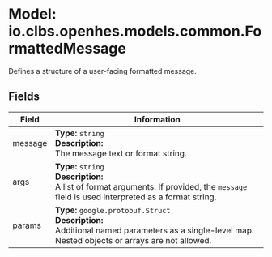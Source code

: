# Model: io.clbs.openhes.models.common.FormattedMessage

Defines a structure of a user-facing formatted message.

## Fields

| Field | Information |
| --- | --- |
| message | <b>Type:</b> `string`<br><b>Description:</b><br>The message text or format string. |
| args | <b>Type:</b> `string`<br><b>Description:</b><br>A list of format arguments. If provided, the `message` field is used interpreted as a format string. |
| params | <b>Type:</b> `google.protobuf.Struct`<br><b>Description:</b><br>Additional named parameters as a single-level map. Nested objects or arrays are not allowed. |

